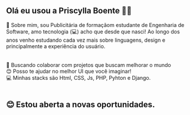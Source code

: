 ## Olá eu usou a Priscylla Boente 👋💜 

💬 Sobre mim, sou Publicitária de formaçãom estudante de Engenharia de Software, amo tecnologia (💻) acho que desde que nasci! 
Ao longo dos anos venho estudando cada vez mais sobre linguagens, design e principalmente a experiência do usuário.
<br>
<br>
<br>
💜 Buscando colaborar com projetos que buscam melhorar o mundo 
<br>
😊 Posso te ajudar no melhor UI que você imaginar!
<br>
💻 Minhas stacks são Html, CSS, Js, PHP, Pyhton e Django.
<br>
<br>
## 😊 Estou aberta a novas oportunidades.

<!--
**frauviolett/frauviolett** is a ✨ _special_ ✨ repository because its `README.md` (this file) appears on your GitHub profile.

Here are some ideas to get you started:

- 🔭 I’m currently working on ...
- 🌱 I’m currently learning ...
- 👯 I’m looking to collaborate on ...
- 🤔 I’m looking for help with ...
- 💬 Ask me about ...
- 📫 How to reach me: ...
- 😄 Pronouns: ...
- ⚡ Fun fact: ...
-->
